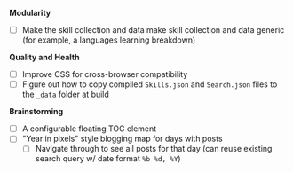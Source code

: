 **Modularity**
- [ ] Make the skill collection and data make skill collection and data generic (for example, a languages learning breakdown)

**Quality and Health**
- [ ] Improve CSS for cross-browser compatibility
- [ ] Figure out how to copy compiled `Skills.json` and `Search.json` files to the `_data` folder at build

**Brainstorming**
- [ ] A configurable floating TOC element
- [ ] "Year in pixels" style blogging map for days with posts
  - [ ] Navigate through to see all posts for that day (can reuse existing search query w/ date format `%b %d, %Y`)